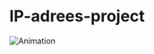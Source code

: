 # IP-adrees-project

![Animation](https://user-images.githubusercontent.com/109352349/193454239-b39ef598-fc18-4b88-9206-4e6e282d78cd.gif)
